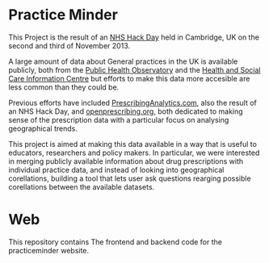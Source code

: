 Practice Minder
===============

This Project is the result of an [NHS Hack Day](http://nhshackday.com/) held in 
Cambridge, UK on the second and third of November 2013.

A large amount of data about General practices in the UK is available publicly, both 
from the [Public Health Observatory](http://www.apho.org.uk/) and the 
[Health and Social Care Information Centre](http://www.hscic.gov.uk/) but efforts to 
make this data more accesible are less common than they could be.

Previous efforts have included [PrescribingAnalytics.com](http://prescribinganalytics.com/), 
also the result of an NHS Hack Day, and [openprescribing.org](http://www.openprescribing.org/), 
both dedicated to making sense of the prescription data with a particular focus on analysing 
geographical trends.

This project is aimed at making this data available in a way that is useful to 
educators, researchers and policy makers. In particular, we were interested in merging
publicly available information about drug prescriptions with individual practice data, and
instead of looking into geographical corellations, building a tool that lets user ask questions
rearging possible corellations between the available datasets.


Web
===

This repository contains The frontend and backend code for the practiceminder website. 

